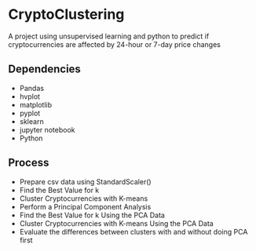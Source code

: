 # CryptoClustering

A project using unsupervised learning and python to predict if cryptocurrencies are affected by 24-hour or 7-day price changes

## Dependencies

* Pandas
* hvplot
* matplotlib
* pyplot
* sklearn
* jupyter notebook
* Python

## Process

* Prepare csv data using StandardScaler()
* Find the Best Value for k
* Cluster Cryptocurrencies with K-means
* Perform a Principal Component Analysis
* Find the Best Value for k Using the PCA Data
* Cluster Cryptocurrencies with K-means Using the PCA Data
* Evaluate the differences between clusters with and without doing PCA first
